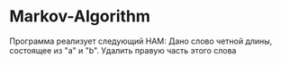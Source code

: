 # Markov-Algorithm

Программа реализует следующий НАМ: Дано слово четной длины, состоящее из "a" и "b". Удалить правую часть этого слова
